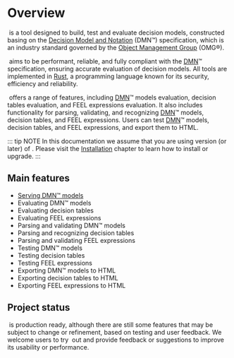 # Overview

&#8203;<DsntkName/> is a tool designed to build, test and evaluate decision models,
constructed basing on the [Decision Model and Notation](https://www.omg.org/dmn) (DMN™) specification,
which is an industry standard governed by the [Object Management Group](https://www.omg.org) (OMG®).

&#8203;<DsntkName/> aims to be performant, reliable, and fully compliant with the [DMN](https://www.omg.org/dmn)™
specification, ensuring accurate evaluation of decision models.
All tools are implemented in [Rust](https://www.rust-lang.org/), a programming language known for
its security, efficiency and reliability.

&#8203;<DsntkName/> offers a range of features, including [DMN](https://www.omg.org/dmn)™ models evaluation,
decision tables evaluation, and FEEL expressions evaluation. It also includes functionality for parsing, validating,
and recognizing [DMN](https://www.omg.org/dmn)™ models, decision tables, and FEEL expressions.
Users can test [DMN](https://www.omg.org/dmn)™ models, decision tables, and FEEL expressions, and export them to HTML.

::: tip NOTE
In this documentation we assume that you are using version <DsntkVersion/> (or later) of <DsntkName/>.
Please visit the [Installation](installation) chapter to learn how to install or upgrade.
:::

## Main features

- [Serving DMN™ models](commands/command-srv) 
- Evaluating DMN™ models
- Evaluating decision tables
- Evaluating FEEL expressions
- Parsing and validating DMN™ models
- Parsing and recognizing decision tables
- Parsing and validating FEEL expressions
- Testing DMN™ models
- Testing decision tables
- Testing FEEL expressions
- Exporting DMN™ models to HTML
- Exporting decision tables to HTML
- Exporting FEEL expressions to HTML

## Project status

&#8203;<DsntkName/> is production ready, although there are still some features that may be subject
to change or refinement, based on testing and user feedback. We welcome users to try &#8203;<DsntkName/>
out and provide feedback or suggestions to improve its usability or performance.
